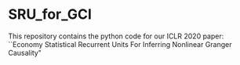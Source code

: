 # SRU_for_GCI
This repository contains the python code for our ICLR 2020 paper: ``Economy Statistical Recurrent Units For Inferring Nonlinear Granger Causality"
